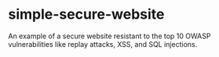 # simple-secure-website
An example of a secure website resistant to the top 10 OWASP vulnerabilities like replay attacks, XSS, and SQL injections.
